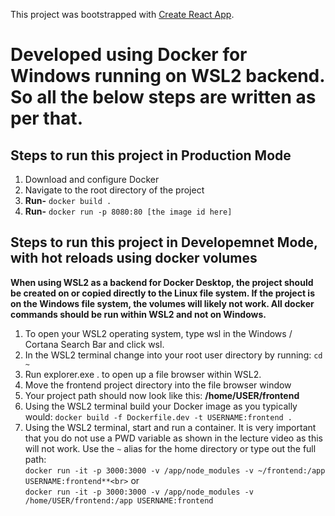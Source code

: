 This project was bootstrapped with [Create React App](https://github.com/facebook/create-react-app).

# Developed using Docker for Windows running on WSL2 backend. So all the below steps are written as per that.

## Steps to run this project in Production Mode
1. Download and configure Docker
2. Navigate to the root directory of the project
3. **Run-** `docker build .`
4. **Run-** `docker run -p 8080:80 [the image id here]`

## Steps to run this project in Developemnet Mode, with hot reloads using docker volumes
**When using WSL2 as a backend for Docker Desktop, the project should be created on or copied directly to the Linux file system. If the project is on the Windows file system, the volumes will likely not work. All docker commands should be run within WSL2 and not on Windows.**
1. To open your WSL2 operating system, type wsl in the Windows / Cortana Search Bar and click wsl.
2. In the WSL2 terminal change into your root user directory by running: `cd ~`
3. Run explorer.exe . to open up a file browser within WSL2.
4. Move the frontend project directory into the file browser window
5. Your project path should now look like this:  **/home/USER/frontend**
6. Using the WSL2 terminal build your Docker image as you typically would: `docker build -f Dockerfile.dev -t USERNAME:frontend .`
7. Using the WSL2 terminal, start and run a container. It is very important that you do not use a PWD variable as shown in the lecture video as this will not work. Use the `~` alias for the home directory or type out the full path:<br>
`docker run -it -p 3000:3000 -v /app/node_modules -v ~/frontend:/app USERNAME:frontend**<br>`
or<br>
`docker run -it -p 3000:3000 -v /app/node_modules -v /home/USER/frontend:/app USERNAME:frontend`

















